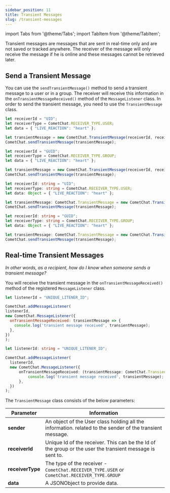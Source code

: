 ```yaml
---
sidebar_position: 11
title: Transient Messages
slug: /transient-messages
---
```


import Tabs from '@theme/Tabs';
import TabItem from '@theme/TabItem';


Transient messages are messages that are sent in real-time only and are not saved or tracked anywhere. The receiver of the message will only receive the message if he is online and these messages cannot be retrieved later.

## Send a Transient Message

You can use the `sendTransientMessage()` method to send a transient message to a user or in a group. The receiver will receive this information in the `onTransientMessageReceived()` method of the `MessageListener` class. In order to send the transient message, you need to use the `TransientMessage` class.

<Tabs>
<TabItem value="User" label="User">

  ```javascript
let receiverId = "UID";
let receiverType = CometChat.RECEIVER_TYPE.USER;
let data = { "LIVE_REACTION": "heart" };

let transientMessage = new CometChat.TransientMessage(receiverId, receiverType, data);
CometChat.sendTransientMessage(transientMessage);
  ```
</TabItem>
<TabItem value="Group" label="Group">

  ```javascript
let receiverId = "GUID";
let receiverType = CometChat.RECEIVER_TYPE.GROUP;
let data = { "LIVE_REACTION": "heart" };

let transientMessage = new CometChat.TransientMessage(receiverId, receiverType, data);
CometChat.sendTransientMessage(transientMessage); 
  ```
</TabItem>
<TabItem value="User (Typescript)" label="User (Typescript)">

  ```typescript
let receiverId: string = "UID";
let receiverType: string = CometChat.RECEIVER_TYPE.USER;
let data: Object = { "LIVE_REACTION": "heart" };

let transientMessage: CometChat.TransientMessage = new CometChat.TransientMessage(receiverId, receiverType, data);
CometChat.sendTransientMessage(transientMessage);
  ```
</TabItem>
<TabItem value="Group (Typescript)" label="Group (Typescript)">

  ```typescript
let receiverId: string = "GUID";
let receiverType: string = CometChat.RECEIVER_TYPE.GROUP;
let data: Object = { "LIVE_REACTION": "heart" };

let transientMessage: CometChat.TransientMessage = new CometChat.TransientMessage(receiverId, receiverType, data);
CometChat.sendTransientMessage(transientMessage);
  ```
</TabItem>
</Tabs>



## Real-time Transient Messages

_In other words, as a recipient, how do I know when someone sends a transient message?_

You will receive the transient message in the `onTransientMessageReceived()` method of the registered `MessageListener` class.

<Tabs>
<TabItem value="Message Listener" label="Message Listener">

  ```javascript
let listenerId = "UNIQUE_LITENER_ID";

CometChat.addMessageListener(
  listenerId,
  new CometChat.MessageListener({
    onTransientMessageReceived: transientMessage => {
      console.log('transient message received', transientMessage);
    },
  })
);   
  ```
</TabItem>
<TabItem value="ts" label="Typescript">

  ```typescript
let listenerId: string = "UNIQUE_LITENER_ID";

CometChat.addMessageListener(
    listenerId,
    new CometChat.MessageListener({
        onTransientMessageReceived: (transientMessage: CometChat.TransientMessage) => {
            console.log('transient message received', transientMessage);
        },
    })
);
  ```
</TabItem>
</Tabs>



The `TransientMessage` class consists of the below parameters:

| Parameter | Information | 
| ---- | ---- | 
| **sender** | An object of the User class holding all the information. related to the sender of the transient message. | 
| **receiverId** | Unique Id of the receiver. This can be the Id of the group or the user the transient message is sent to. | 
| **receiverType** | The type of the receiver - `CometChat.RECEIVER_TYPE.USER` or `CometChat.RECEIVER_TYPE.GROUP` | 
| **data** | A JSONObject to provide data. | 
